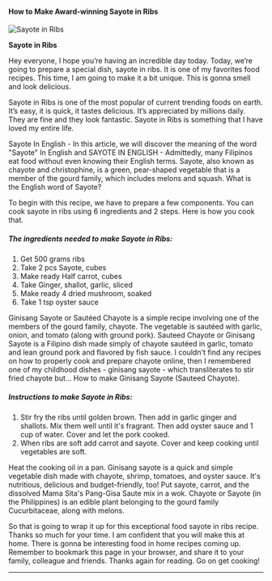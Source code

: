             

#### How to Make Award-winning Sayote in Ribs

![Sayote in Ribs](https://img-global.cpcdn.com/recipes/07f31690cb222d55/751x532cq70/sayote-in-ribs-recipe-main-photo.jpg)

**Sayote in Ribs**

Hey everyone, I hope you’re having an incredible day today. Today, we’re going to prepare a special dish, sayote in ribs. It is one of my favorites food recipes. This time, I am going to make it a bit unique. This is gonna smell and look delicious.

Sayote in Ribs is one of the most popular of current trending foods on earth. It’s easy, it is quick, it tastes delicious. It’s appreciated by millions daily. They are fine and they look fantastic. Sayote in Ribs is something that I have loved my entire life.

Sayote In English - In this article, we will discover the meaning of the word "Sayote" In English and SAYOTE IN ENGLISH - Admittedly, many Filipinos eat food without even knowing their English terms. Sayote, also known as chayote and christophine, is a green, pear-shaped vegetable that is a member of the gourd family, which includes melons and squash. What is the English word of Sayote?

To begin with this recipe, we have to prepare a few components. You can cook sayote in ribs using 6 ingredients and 2 steps. Here is how you cook that.

##### The ingredients needed to make Sayote in Ribs:

1.  Get 500 grams ribs
2.  Take 2 pcs Sayote, cubes
3.  Make ready Half carrot, cubes
4.  Take Ginger, shallot, garlic, sliced
5.  Make ready 4 dried mushroom, soaked
6.  Take 1 tsp oyster sauce

Ginisang Sayote or Sautéed Chayote is a simple recipe involving one of the members of the gourd family, chayote. The vegetable is sautéed with garlic, onion, and tomato (along with ground pork). Sauteed Chayote or Ginisang Sayote is a Filipino dish made simply of chayote sautéed in garlic, tomato and lean ground pork and flavored by fish sauce. I couldn't find any recipes on how to properly cook and prepare chayote online, then I remembered one of my childhood dishes - ginisang sayote - which transliterates to stir fried chayote but… How to make Ginisang Sayote (Sauteed Chayote).

##### Instructions to make Sayote in Ribs:

1.  Stir fry the ribs until golden brown. Then add in garlic ginger and shallots. Mix them well until it's fragrant. Then add oyster sauce and 1 cup of water. Cover and let the pork cooked.
2.  When ribs are soft add carrot and sayote. Cover and keep cooking until vegetables are soft.

Heat the cooking oil in a pan. Ginisang sayote is a quick and simple vegetable dish made with chayote, shrimp, tomatoes, and oyster sauce. It's nutritious, delicious and budget-friendly, too! Put sayote, carrot, and the dissolved Mama Sita's Pang-Gisa Saute mix in a wok. Chayote or Sayote (in the Philippines) is an edible plant belonging to the gourd family Cucurbitaceae, along with melons.

So that is going to wrap it up for this exceptional food sayote in ribs recipe. Thanks so much for your time. I am confident that you will make this at home. There is gonna be interesting food in home recipes coming up. Remember to bookmark this page in your browser, and share it to your family, colleague and friends. Thanks again for reading. Go on get cooking!

* * *